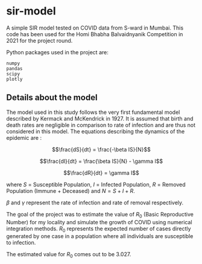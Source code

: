# sir-model
A simple SIR model tested on COVID data from S-ward in Mumbai.
This code has been used for the Homi Bhabha Balvaidnyanik Competition in 2021 for the project round.

Python packages used in the project are:
```text
numpy
pandas
scipy
plotly
```

## Details about the model
The model used in this study follows the very first fundamental model described by Kermack and McKendrick in 1927. 
It is assumed that birth and death rates are negligible in comparison to rate of infection and are thus not considered in this model.
The equations describing the dynamics of the epidemic are :
```math
\frac{dS}{dt} = \frac{-\beta IS}{N}
```
```math
\frac{dI}{dt} = \frac{\beta IS}{N} - \gamma I
```
```math
\frac{dR}{dt} = \gamma I
```
where $S$ = Susceptible Population, $I$ = Infected Population, $R$ = Removed Population (Immune + Deceased) and $N = S+I+R$.

$\beta$ and $\gamma$ represent the rate of infection and rate of removal respectively.

The goal of the project was to estimate the value of $R_0$ (Basic Reproductive Number) for my locality and simulate the growth of COVID using numerical integration methods.
$R_0$ represents the expected number of cases directly generated by one case in a population where all individuals are susceptible to infection.

The estimated value for $R_0$ comes out to be 3.027.
